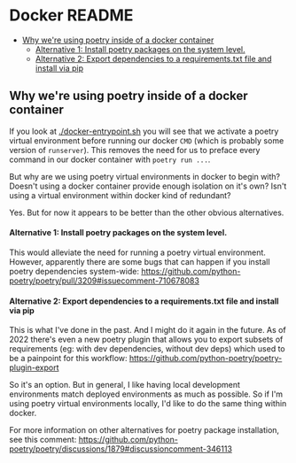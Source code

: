# Docker README

- [Why we're using poetry inside of a docker container](#why-were-using-poetry-inside-of-a-docker-container)
    - [Alternative 1: Install poetry packages on the system level.](#alternative-1-install-poetry-packages-on-the-system-level)
    - [Alternative 2: Export dependencies to a requirements.txt file and install via pip](#alternative-2-export-dependencies-to-a-requirementstxt-file-and-install-via-pip)

## Why we're using poetry inside of a docker container

If you look at [./docker-entrypoint.sh](./docker-entrypoint.sh) you will see that we activate a poetry virtual environment before running our docker `CMD` (which is probably some version of `runserver`). This removes the need for us to preface every command in our docker container with `poetry run ...`.

But why are we using poetry virtual environments in docker to begin with? Doesn't using a docker container provide enough isolation on it's own? Isn't using a virtual environment within docker kind of redundant?

Yes. But for now it appears to be better than the other obvious alternatives.

#### Alternative 1: Install poetry packages on the system level.

This would alleviate the need for running a poetry virtual environment. However, apparently there are some bugs that can happen if you install poetry dependencies system-wide: https://github.com/python-poetry/poetry/pull/3209#issuecomment-710678083

#### Alternative 2: Export dependencies to a requirements.txt file and install via pip

This is what I've done in the past. And I might do it again in the future. As of 2022 there's even a new poetry plugin that allows you to export subsets of requirements (eg: with dev dependencies, without dev deps) which used to be a painpoint for this workflow: https://github.com/python-poetry/poetry-plugin-export

So it's an option. But in general, I like having local development environments match deployed environments as much as possible. So if I'm using poetry virtual environments locally, I'd like to do the same thing within docker.

For more information on other alternatives for poetry package installation, see this comment: https://github.com/python-poetry/poetry/discussions/1879#discussioncomment-346113
